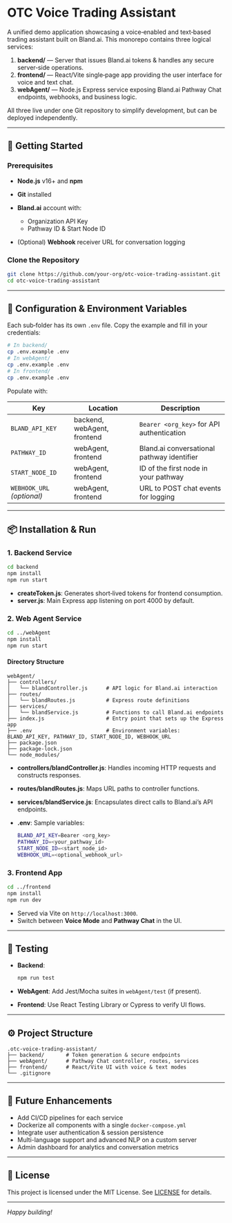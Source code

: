 # OTC Voice Trading Assistant

A unified demo application showcasing a voice‑enabled and text‑based trading assistant built on Bland.ai. This monorepo contains three logical services:

1. **backend/** — Server that issues Bland.ai tokens & handles any secure server‑side operations.
2. **frontend/** — React/Vite single‑page app providing the user interface for voice and text chat.
3. **webAgent/** — Node.js Express service exposing Bland.ai Pathway Chat endpoints, webhooks, and business logic.

All three live under one Git repository to simplify development, but can be deployed independently.

---

## 🚀 Getting Started

### Prerequisites

* **Node.js** v16+ and **npm**
* **Git** installed
* **Bland.ai** account with:

  * Organization API Key
  * Pathway ID & Start Node ID
* (Optional) **Webhook** receiver URL for conversation logging

### Clone the Repository

```bash
git clone https://github.com/your-org/otc-voice-trading-assistant.git
cd otc-voice-trading-assistant
```

---

## 🔧 Configuration & Environment Variables

Each sub‑folder has its own `.env` file. Copy the example and fill in your credentials:

```bash
# In backend/
cp .env.example .env
# In webAgent/
cp .env.example .env
# In frontend/
cp .env.example .env
```

Populate with:

| Key                        | Location                    | Description                                |
| -------------------------- | --------------------------- | ------------------------------------------ |
| `BLAND_API_KEY`            | backend, webAgent, frontend | `Bearer <org_key>` for API authentication  |
| `PATHWAY_ID`               | webAgent, frontend          | Bland.ai conversational pathway identifier |
| `START_NODE_ID`            | webAgent, frontend          | ID of the first node in your pathway       |
| `WEBHOOK_URL` *(optional)* | webAgent, frontend          | URL to POST chat events for logging        |

---

## 📦 Installation & Run

### 1. Backend Service

```bash
cd backend
npm install
npm run start
```

* **createToken.js**: Generates short‑lived tokens for frontend consumption.
* **server.js**: Main Express app listening on port 4000 by default.

### 2. Web Agent Service

```bash
cd ../webAgent
npm install
npm run start
```

#### Directory Structure

```
webAgent/
├── controllers/
│   └── blandController.js      # API logic for Bland.ai interaction
├── routes/
│   └── blandRoutes.js          # Express route definitions
├── services/
│   └── blandService.js         # Functions to call Bland.ai endpoints
├── index.js                    # Entry point that sets up the Express app
├── .env                        # Environment variables: BLAND_API_KEY, PATHWAY_ID, START_NODE_ID, WEBHOOK_URL
├── package.json
├── package-lock.json
└── node_modules/
```

* **controllers/blandController.js**: Handles incoming HTTP requests and constructs responses.
* **routes/blandRoutes.js**: Maps URL paths to controller functions.
* **services/blandService.js**: Encapsulates direct calls to Bland.ai’s API endpoints.
* **.env**: Sample variables:

  ```bash
  BLAND_API_KEY=Bearer <org_key>
  PATHWAY_ID=<your_pathway_id>
  START_NODE_ID=<start_node_id>
  WEBHOOK_URL=<optional_webhook_url>
  ```

### 3. Frontend App

```bash
cd ../frontend
npm install
npm run dev
```

* Served via Vite on `http://localhost:3000`.
* Switch between **Voice Mode** and **Pathway Chat** in the UI.

---

## 🧪 Testing

* **Backend**:

  ```bash
  npm run test
  ```
* **WebAgent**:
  Add Jest/Mocha suites in `webAgent/test` (if present).
* **Frontend**:
  Use React Testing Library or Cypress to verify UI flows.

---

## ⚙️ Project Structure

```
.otc-voice-trading-assistant/
├── backend/       # Token generation & secure endpoints
├── webAgent/      # Pathway Chat controller, routes, services
├── frontend/      # React/Vite UI with voice & text modes
└── .gitignore
```

---

## 🔮 Future Enhancements

* Add CI/CD pipelines for each service
* Dockerize all components with a single `docker-compose.yml`
* Integrate user authentication & session persistence
* Multi-language support and advanced NLP on a custom server
* Admin dashboard for analytics and conversation metrics

---

## 📄 License

This project is licensed under the MIT License. See [LICENSE](LICENSE) for details.

---

*Happy building!*

